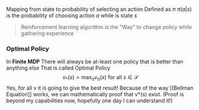 Mapping from state to probability of selecting an action
Defined as $\pi$
$\pi(a|s)$ is the probability of choosing action $a$ while is state $s$ 

>Reinforcement learning algorithm is the "Way" to change policy while gathering experience

### Optimal Policy
In **Finite MDP** There will always be at-least one policy that is better than anything else
That is called Optimal Policy
$$
v_*(s) = \max_\pi v_\pi(s) \text{ for all } s \in \mathcal{S}
$$
Yes, for all v it is going to give the best result!
Because of the way [[Bellman Equation]] works, we can mathematically proof that v*(s) exist.  (Proof is beyond my capabilities now, hopefully one day I can understand it!)


